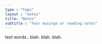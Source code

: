 ```yaml
---
type : "tags"
layout : "notes"
title: "Notes"
subtitle : "Your musings or reading notes"
---
```

test words.. blah. blah. blah.